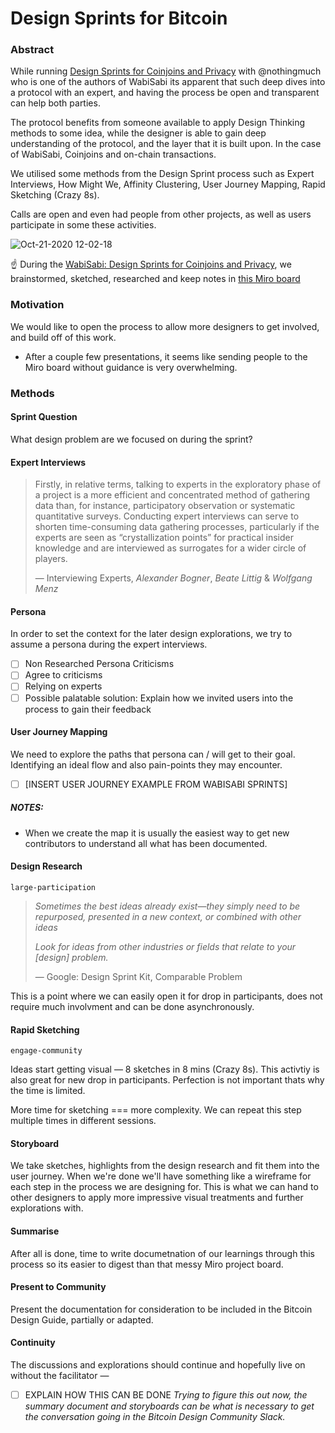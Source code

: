 # Design Sprints for Bitcoin

### Abstract

While running [Design Sprints for Coinjoins and Privacy](https://github.com/peakshift/bitcoin-ux/blob/master/coinjoins/design-sprints.md) with @nothingmuch who is one of the authors of WabiSabi its apparent that such deep dives into a protocol with an expert, and having the process be open and transparent can help both parties.

The protocol benefits from someone available to apply Design Thinking methods to some idea, while the designer is able to gain deep understanding of the protocol, and the layer that it is built upon. In the case of WabiSabi, Coinjoins and on-chain transactions.

We utilised some methods from the Design Sprint process such as Expert Interviews, How Might We, Affinity Clustering, User Journey Mapping, Rapid Sketching (Crazy 8s). 

Calls are open and even had people from other projects, as well as users participate in some these activities.

![Oct-21-2020 12-02-18](coinjoins/assets/img/design-sprint-0-miro.gif)

☝️ During the [WabiSabi: Design Sprints for Coinjoins and Privacy](https://github.com/peakshift/bitcoin-ux/blob/master/coinjoins/design-sprints.md), we brainstormed, sketched, researched and keep notes in [this Miro board](https://miro.com/app/board/o9J_knmJ_C0=/) 

### Motivation

We would like to open the process to allow more designers to get involved, and build off of this work.

- After a couple few presentations, it seems like sending people to the Miro board without guidance is very overwhelming.

### Methods

#### Sprint Question

What design problem are we focused on during the sprint?

#### Expert Interviews

> Firstly, in relative terms, talking to experts in the exploratory phase of a project is a more efficient and concentrated method of gathering data than, for instance, participatory observation or systematic quantitative surveys. Conducting expert interviews can serve to shorten time-consuming data gathering processes, particularly if the experts are seen as “crystallization points” for practical insider knowledge and are interviewed as surrogates for a wider circle of players.
>
> — Interviewing Experts, *Alexander Bogner*, *Beate Littig* & *Wolfgang Menz*

#### Persona

In order to set the context for the later design explorations, we try to assume a persona during the expert interviews.

- [ ] Non Researched Persona Criticisms
- [ ] Agree to criticisms
- [ ] Relying on experts
- [ ] Possible palatable solution: Explain how we invited users into the process to gain their feedback

#### User Journey Mapping

We need to explore the paths that persona can / will get to their goal. Identifying an ideal flow and also pain-points they may encounter.

- [ ] [INSERT USER JOURNEY EXAMPLE FROM WABISABI SPRINTS]

##### NOTES:

- When we create the map it is usually the easiest way to get new contributors to understand all what has been documented.

#### Design Research

`large-participation`

> *Sometimes the best ideas already exist—they simply need to be repurposed, presented in a new context, or combined with other ideas*
>
> *Look for ideas from other industries or fields that relate to your [design] problem.*
>
> — Google: Design Sprint Kit, Comparable Problem

This is a point where we can easily open it for drop in participants, does not require much involvment and can be done asynchronously.

#### Rapid Sketching

`engage-community`

Ideas start getting visual — 8 sketches in 8 mins (Crazy 8s). This activtiy is also great for new drop in participants. Perfection is not important thats why the time is limited.

More time for sketching === more complexity. We can repeat this step multiple times in different sessions.

#### Storyboard

We take sketches, highlights from the design research and fit them into the user journey. When we're done we'll have something like a wireframe for each step in the process we are designing for. This is what we can hand to other designers to apply more impressive visual treatments and further explorations with.

#### Summarise

After all is done, time to write documetnation of our learnings through this process so its easier to digest than that messy Miro project board.

#### Present to Community

Present the documentation for consideration to be included in the Bitcoin Design Guide, partially or adapted.

#### Continuity

The discussions and explorations should continue and hopefully live on without the facilitator — 

- [ ] EXPLAIN HOW THIS CAN BE DONE
  *Trying to figure this out now, the summary document and storyboards can be what is necessary to get the conversation going in the Bitcoin Design Community Slack.*
